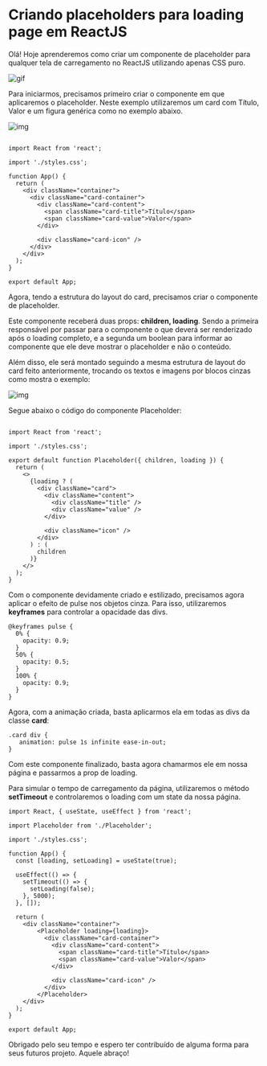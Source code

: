 # Criando placeholders para loading page em ReactJS

Olá! Hoje aprenderemos como criar um componente de placeholder para qualquer tela de carregamento no ReactJS utilizando apenas CSS puro.

![gif](https://miro.medium.com/max/328/1*yL_7Vml4bxl1GvdTTe6UYQ.gif)


Para iniciarmos, precisamos primeiro criar o componente em que aplicaremos o placeholder. Neste exemplo utilizaremos um card com Título, Valor e um figura genérica como no exemplo abaixo.

![img](https://miro.medium.com/max/335/1*rkZbMKI3ZQKbhsBunvaHwQ.png)

````

import React from 'react';

import './styles.css';

function App() {
  return (
    <div className="container">
      <div className="card-container">
        <div className="card-content">
          <span className="card-title">Título</span>
          <span className="card-value">Valor</span>
        </div>

        <div className="card-icon" />
      </div>
    </div>
  );
}

export default App;

````

Agora, tendo a estrutura do layout do card, precisamos criar o componente de placeholder.

Este componente receberá duas props: **children, loading**. Sendo a primeira responsável por passar para o componente o que deverá ser renderizado após o loading completo, e a segunda um boolean para informar ao componente que ele deve mostrar o placeholder e não o conteúdo.

Além disso, ele será montado seguindo a mesma estrutura de layout do card feito anteriormente, trocando os textos e imagens por blocos cinzas como mostra o exemplo:

![img](https://miro.medium.com/max/328/1*tHcK2mNch_uYbgxyzCFCvw.png)

Segue abaixo o código do componente Placeholder:

```

import React from 'react';

import './styles.css';

export default function Placeholder({ children, loading }) {
  return (
    <>
      {loading ? (
        <div className="card">
          <div className="content">
            <div className="title" />
            <div className="value" />
          </div>

          <div className="icon" />
        </div>
      ) : (
        children
      )}
    </>
  );
}
```

Com o componente devidamente criado e estilizado, precisamos agora aplicar o efeito de pulse nos objetos cinza. Para isso, utilizaremos **keyframes** para controlar a opacidade das divs.

```
@keyframes pulse {
  0% {
    opacity: 0.9;
  } 
  50% {
    opacity: 0.5;
  }
  100% {
    opacity: 0.9;
  }
}

```

Agora, com a animação criada, basta aplicarmos ela em todas as divs da classe **card**:

```
.card div {
   animation: pulse 1s infinite ease-in-out;
}
```

Com este componente finalizado, basta agora chamarmos ele em nossa página e passarmos a prop de loading. 

Para simular o tempo de carregamento da página, utilizaremos o método **setTimeout** e controlaremos o loading com um state da nossa página.

```
import React, { useState, useEffect } from 'react';

import Placeholder from './Placeholder';

import './styles.css';

function App() {
  const [loading, setLoading] = useState(true);

  useEffect(() => {
    setTimeout(() => {
      setLoading(false);
    }, 5000);
  }, []);

  return (
    <div className="container">
        <Placeholder loading={loading}>
          <div className="card-container">
            <div className="card-content">
              <span className="card-title">Título</span>
              <span className="card-value">Valor</span>
            </div>

            <div className="card-icon" />
          </div>
        </Placeholder>
    </div>
  );
}

export default App;
```

Obrigado pelo seu tempo e espero ter contribuído de alguma forma para seus futuros projeto. Aquele abraço!